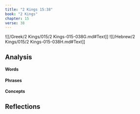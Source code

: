 ```yaml
---
title: "2 Kings 15:38"
book: "2 Kings"
chapter: 15
verse: 38
---
```

![[/Greek/2 Kings/015/2 Kings-015-038G.md#Text]]
![[/Hebrew/2 Kings/015/2 Kings-015-038H.md#Text]]

## Analysis

#### Words

#### Phrases

#### Concepts

## Reflections
